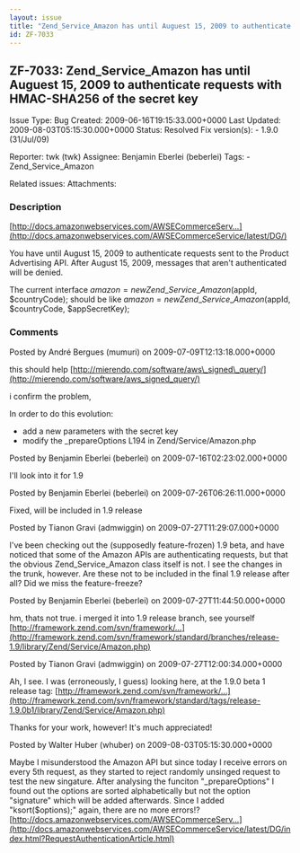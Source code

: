 ```yaml
---
layout: issue
title: "Zend_Service_Amazon has until Auguest 15, 2009 to authenticate requests with HMAC-SHA256 of the secret key"
id: ZF-7033
---
```


ZF-7033: Zend\_Service\_Amazon has until Auguest 15, 2009 to authenticate requests with HMAC-SHA256 of the secret key
---------------------------------------------------------------------------------------------------------------------

 Issue Type: Bug Created: 2009-06-16T19:15:33.000+0000 Last Updated: 2009-08-03T05:15:30.000+0000 Status: Resolved Fix version(s): - 1.9.0 (31/Jul/09)
 
 Reporter:  twk (twk)  Assignee:  Benjamin Eberlei (beberlei)  Tags: - Zend\_Service\_Amazon
 
 Related issues: 
 Attachments: 
### Description

[http://docs.amazonwebservices.com/AWSECommerceServ…](http://docs.amazonwebservices.com/AWSECommerceService/latest/DG/)

You have until August 15, 2009 to authenticate requests sent to the Product Advertising API. After August 15, 2009, messages that aren't authenticated will be denied.

The current interface $amazon = new Zend\_Service\_Amazon($appId, $countryCode); should be like $amazon = new Zend\_Service\_Amazon($appId, $countryCode, $appSecretKey);

 

 

### Comments

Posted by André Bergues (mumuri) on 2009-07-09T12:13:18.000+0000

this should help [http://mierendo.com/software/aws\_signed\_query/](http://mierendo.com/software/aws_signed_query/)

i confirm the problem,

In order to do this evolution:

- add a new parameters with the secret key
- modify the \_prepareOptions L194 in Zend/Service/Amazon.php
 


 

Posted by Benjamin Eberlei (beberlei) on 2009-07-16T02:23:02.000+0000

I'll look into it for 1.9

 

 

Posted by Benjamin Eberlei (beberlei) on 2009-07-26T06:26:11.000+0000

Fixed, will be included in 1.9 release

 

 

Posted by Tianon Gravi (admwiggin) on 2009-07-27T11:29:07.000+0000

I've been checking out the (supposedly feature-frozen) 1.9 beta, and have noticed that some of the Amazon APIs are authenticating requests, but that the obvious Zend\_Service\_Amazon class itself is not. I see the changes in the trunk, however. Are these not to be included in the final 1.9 release after all? Did we miss the feature-freeze?

 

 

Posted by Benjamin Eberlei (beberlei) on 2009-07-27T11:44:50.000+0000

hm, thats not true. i merged it into 1.9 release branch, see yourself [http://framework.zend.com/svn/framework/…](http://framework.zend.com/svn/framework/standard/branches/release-1.9/library/Zend/Service/Amazon.php)

 

 

Posted by Tianon Gravi (admwiggin) on 2009-07-27T12:00:34.000+0000

Ah, I see. I was (erroneously, I guess) looking here, at the 1.9.0 beta 1 release tag: [http://framework.zend.com/svn/framework/…](http://framework.zend.com/svn/framework/standard/tags/release-1.9.0b1/library/Zend/Service/Amazon.php)

Thanks for your work, however! It's much appreciated!

 

 

Posted by Walter Huber (whuber) on 2009-08-03T05:15:30.000+0000

Maybe I misunderstood the Amazon API but since today I receive errors on every 5th request, as they started to reject randomly unsinged request to test the new singature. After analysing the funciton "\_prepareOptions" I found out the options are sorted alphabetically but not the option "signature" which will be added afterwards. Since I added "ksort($options);" again, there are no more errors!? [http://docs.amazonwebservices.com/AWSECommerceServ…](http://docs.amazonwebservices.com/AWSECommerceService/latest/DG/index.html?RequestAuthenticationArticle.html)

 

 